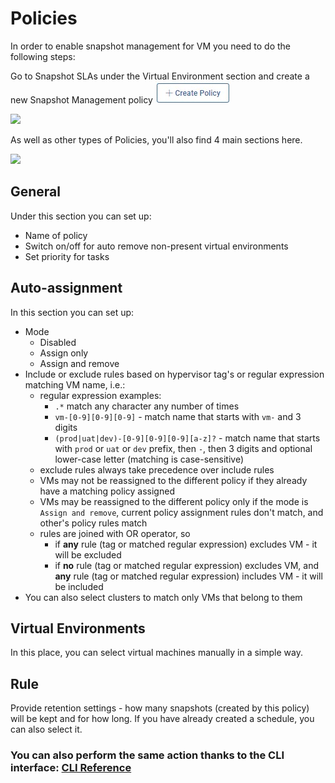 # Policies

In order to enable snapshot management for VM you need to do the following steps:

Go to Snapshot SLAs under the Virtual Environment section and create a new Snapshot Management policy ![](../../../.gitbook/assets/create-policy%20%281%29%20%281%29.jpg)

![](../../../.gitbook/assets/snapshot-sla-policies.jpg)

As well as other types of Policies, you'll also find 4 main sections here.

![](../../../.gitbook/assets/snapshot-sla-policies-create.jpg)

## General

Under this section you can set up:

* Name of policy
* Switch on/off for auto remove non-present virtual environments
* Set priority for tasks

## Auto-assignment

In this section you can set up:

* Mode
  * Disabled
  * Assign only
  * Assign and remove
* Include or exclude rules based on hypervisor tag's or regular expression matching VM name, i.e.:
  * regular expression examples:
    * `.*` match any character any number of times
    * `vm-[0-9][0-9][0-9]` - match name that starts with `vm-` and 3 digits
    * `(prod|uat|dev)-[0-9][0-9][0-9][a-z]?` - match name that starts with `prod` or `uat` or `dev` prefix, then `-`, then 3 digits and optional lower-case letter \(matching is case-sensitive\)
  * exclude rules always take precedence over include rules
  * VMs may not be reassigned to the different policy if they already have a matching policy assigned
  * VMs may be reassigned to the different policy only if the mode is `Assign and remove`, current policy assignment rules don't match, and other's policy rules match
  * rules are joined with OR operator, so 
    * if **any** rule \(tag or matched regular expression\) excludes VM - it will be excluded
    * if **no** rule \(tag or matched regular expression\) excludes VM, and **any** rule \(tag or matched regular expression\) includes VM - it will be included
* You can also select clusters to match only VMs that belong to them

## Virtual Environments

In this place, you can select virtual machines manually in a simple way.

## Rule

Provide retention settings - how many snapshots \(created by this policy\) will be kept and for how long. If you have already created a schedule, you can also select it.

### You can also perform the same action thanks to the CLI interface: [CLI Reference](policies.md)

